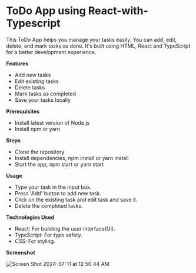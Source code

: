 # ToDo App using React-with-Typescript
This ToDo App helps you manage your tasks easily. You can add, edit, delete, and mark tasks as done. It's built using HTML, React and TypeScript for a better development experience.

**Features**
- Add new tasks
- Edit existing tasks
- Delete tasks
- Mark tasks as completed
- Save your tasks locally

**Prerequisites**
- Install latest version of Node.js
- Install npm or yarn

**Steps**
- Clone the repository
- Install dependencies, npm install or yarn install
- Start the app, npm start or yarn start

**Usage**
- Type your task in the input box.
- Press 'Add' button to add new task.
- Click on the existing task and edit task and save it.
- Delete the completed tasks.

**Technologies Used**
- React: For building the user interface(UI).
- TypeScript: For type safety.
- CSS: For styling.

**Screenshot**

![Screen Shot 2024-07-11 at 12 50 44 AM](https://github.com/sr2498/React-with-Typescript/assets/134464080/33122be4-6049-4dff-bf3c-7de45edbfd08)
